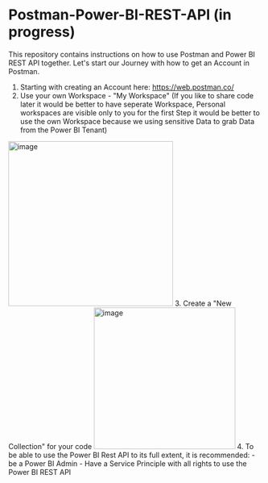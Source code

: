 # Postman-Power-BI-REST-API (in progress)
This repository contains instructions on how to use Postman and Power BI REST API together.
Let's start our Journey with how to get an Account in Postman.
1. Starting with creating an Account here: https://web.postman.co/
2. Use your own Workspace - "My Workspace" (If you like to share code later it would be better to have seperate Workspace, Personal workspaces are visible only to you for the first Step it would be better to use the own Workspace because we using sensitive Data to grab Data from the Power BI Tenant)
<img width="327" alt="image" src="https://user-images.githubusercontent.com/63601923/181059997-5cf71a77-4560-4b4c-b845-9c34c69e4380.png">
3. Create a "New Collection" for your code
<img width="281" alt="image" src="https://user-images.githubusercontent.com/63601923/181060159-6add9b4d-a00d-4877-ab23-25cf92b0046b.png">
4. To be able to use the Power BI Rest API to its full extent, it is recommended:
- be a Power BI Admin 
- Have a Service Principle with all rights to use the Power BI REST API
